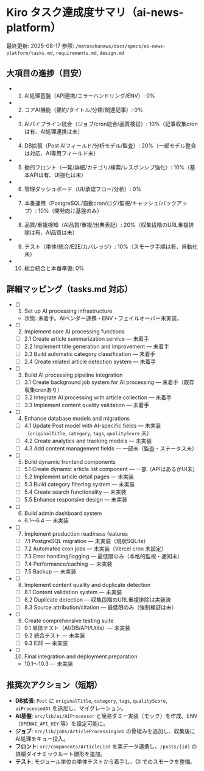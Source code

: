 # Kiro タスク達成度サマリ（ai-news-platform）

最終更新: 2025-08-17
参照: `/matosokunews/docs/specs/ai-news-platform/tasks.md`, `requirements.md`, `design.md`

## 大項目の進捗（目安）
- 1. AI処理基盤（API連携/エラーハンドリング/ENV）: 0%
- 2. コアAI機能（要約/タイトル/分類/関連記事）: 0%
- 3. AIパイプライン統合（ジョブ/cron統合/品質検証）: 10%（記事収集cronは有、AI処理連携は未）
- 4. DB拡張（Post AIフィールド/分析モデル/監査）: 20%（一部モデル整合は対応、AI専用フィールド未）
- 5. 動的フロント（一覧/詳細/カテゴリ/検索/レスポンシブ強化）: 10%（基本APIは有、UI強化は未）
- 6. 管理ダッシュボード（UI/承認フロー/分析）: 0%
- 7. 本番運用（PostgreSQL/自動cron/ログ/監視/キャッシュ/バックアップ）: 10%（開発向け基盤のみ）
- 8. 品質/重複検知（AI品質/重複/出典表記）: 20%（収集段階のURL重複排除は有、AI品質は未）
- 9. テスト（単体/統合/E2E/カバレッジ）: 10%（スモーク手順は有、自動化未）
- 10. 総合統合と本番準備: 0%

## 詳細マッピング（tasks.md 対応）

- [ ] 1. Set up AI processing infrastructure
  - 状態: 未着手。AIベンダー連携・ENV・フェイルオーバー未実装。

- [ ] 2. Implement core AI processing functions
  - [ ] 2.1 Create article summarization service — 未着手
  - [ ] 2.2 Implement title generation and improvement — 未着手
  - [ ] 2.3 Build automatic category classification — 未着手
  - [ ] 2.4 Create related article detection system — 未着手

- [ ] 3. Build AI processing pipeline integration
  - [ ] 3.1 Create background job system for AI processing — 未着手（既存収集cronあり）
  - [ ] 3.2 Integrate AI processing with article collection — 未着手
  - [ ] 3.3 Implement content quality validation — 未着手

- [ ] 4. Enhance database models and migrations
  - [ ] 4.1 Update Post model with AI-specific fields — 未実装（`originalTitle`, `category`, `tags`, `qualityScore` 未）
  - [ ] 4.2 Create analytics and tracking models — 未実装
  - [ ] 4.3 Add content management fields — 一部未（監査・ステータス未）

- [ ] 5. Build dynamic frontend components
  - [ ] 5.1 Create dynamic article list component — 一部（APIはあるがUI未）
  - [ ] 5.2 Implement article detail pages — 未実装
  - [ ] 5.3 Build category filtering system — 未実装
  - [ ] 5.4 Create search functionality — 未実装
  - [ ] 5.5 Enhance responsive design — 未実装

- [ ] 6. Build admin dashboard system
  - 6.1〜6.4 — 未実装

- [ ] 7. Implement production readiness features
  - [ ] 7.1 PostgreSQL migration — 未実装（現状SQLite）
  - [ ] 7.2 Automated cron jobs — 未実装（Vercel cron 未設定）
  - [ ] 7.3 Error handling/logging — 最低限のみ（本格的監視・通知未）
  - [ ] 7.4 Performance/caching — 未実装
  - [ ] 7.5 Backup — 未実装

- [ ] 8. Implement content quality and duplicate detection
  - [ ] 8.1 Content validation system — 未実装
  - [ ] 8.2 Duplicate detection — 収集段階のURL重複排除は実装済
  - [ ] 8.3 Source attribution/citation — 最低限のみ（強制検証は未）

- [ ] 9. Create comprehensive testing suite
  - [ ] 9.1 単体テスト（AI/DB/API/Utils）— 未実装
  - [ ] 9.2 統合テスト — 未実装
  - [ ] 9.3 E2E — 未実装

- [ ] 10. Final integration and deployment preparation
  - 10.1〜10.3 — 未実装

## 推奨次アクション（短期）
- __DB拡張__: `Post` に `originalTitle`, `category`, `tags`, `qualityScore`, `aiProcessedAt` を追加し、マイグレーション。
- __AI基盤__: `src/lib/ai/AIProcessor` と簡易ダミー実装（モック）を作成。ENV（`OPENAI_API_KEY` 等）を設定可能に。
- __ジョブ__: `src/lib/jobs/ArticleProcessingJob` の骨組みを追加し、収集後にAI処理をキュー投入。
- __フロント__: `src/components/ArticleList` を実データ連携し、`/posts/[id]` の詳細ダイナミックルート雛形を追加。
- __テスト__: モジュール単位の単体テストから着手し、CI でのスモークを整備。
